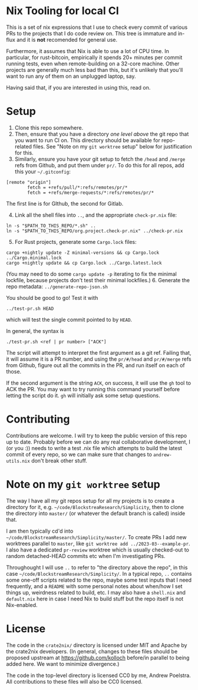 # Nix Tooling for local CI

This is a set of nix expressions that I use to check every commit of various PRs
to the projects that I do code review on. This tree is immature and in-flux and
it is **not** recomended for general use.

Furthermore, it assumes that Nix is able to use a lot of CPU time. In particular,
for rust-bitcoin, empirically it spends 20+ minutes per commit running tests,
even when remote-building on a 32-core machine. Other projects are generally
much less bad than this, but it's unlikely that you'll want to run any of them
on an unplugged laptop, say.

Having said that, if you are interested in using this, read on.

# Setup

1. Clone this repo somewhere.
2. Then, ensure that you have a directory *one level above* the git repo that
   you want to run CI on. This directory should be available for repo-related
   files. See "Note on my `git worktree` setup" below for justification for this.
3. Similarly, ensure you have your git setup to fetch the `/head` and `/merge`
   refs from Github, and put them under `pr/`. To do this for all repos, add
   this your `~/.gitconfig`:
```
[remote "origin"]
        fetch = +refs/pull/*:refs/remotes/pr/*
        fetch = +refs/merge-requests/*:refs/remotes/pr/*
```
   The first line is for GIthub, the second for Gitlab.

4. Link all the shell files into `..`, and the appropriate `check-pr.nix` file:
```
ln -s "$PATH_TO_THIS_REPO/*.sh" ..
ln -s "$PATH_TO_THIS_REPO/org.project.check-pr.nix" ../check-pr.nix
```
5. For Rust projects, generate some `Cargo.lock` files:
```
cargo +nightly update -Z minimal-versions && cp Cargo.lock ../Cargo.minimal.lock
cargo +nightly update && cp Cargo.lock ../Cargo.latest.lock
```
   (You may need to do some `cargo update -p` iterating to fix the minimal lockfile,
   because projects don't test their minimal lockfiles.)
6. Generate the repo metadata: `../generate-repo-json.sh`

You should be good to go! Test it with
```
../test-pr.sh HEAD
```
which will test the single commit pointed to by `HEAD`.

In general, the syntax is
```
./test-pr.sh <ref | pr number> ["ACK"]
```
The script will attempt to interpret the first argument as a git ref. Failing
that, it will assume it is a PR number, and using the `pr/#/head` and `pr/#/merge`
refs from Github, figure out all the commits in the PR, and run itself on each
of those.

If the second argument is the string `ACK`, on success, it will use the `gh`
tool to ACK the PR. You may want to try running this command yourself before
letting the script do it. `gh` will initially ask some setup questions.

# Contributing

Contributions are welcome. I will try to keep the public version of this repo
up to date. Probably before we can do any real collaborative development, I
(or you :)) needs to write a test .nix file which attempts to build the latest
commit of every repo, so we can make sure that changes to `andrew-utils.nix`
don't break other stuff.

# Note on my `git worktree` setup

The way I have all my git repos setup for all my projects is to create a directory
for it, e.g. `~/code/BlockstreaResearch/Simplicity`, then to clone the directory
into `master/` (or whatever the default branch is called) inside that.

I am then typically cd'd into `~/code/BlockstreamResearch/Simplicity/master/`.
To create PRs I add new worktrees parallel to `master`, like `git worktree add
../2023-03--example-pr`. I also have a dedicated `pr-review` worktree which is
usually checked-out to random detached-HEAD commits etc when I'm investigating
PRs.

Throughought I will use `..` to refer to "the directory above the repo", in this
case `~/code/BlockstreamResearch/Simplicity/`. In a typical repo, `..` contains
some one-off scripts related to the repo, maybe some test inputs that I need
frequently, and a `README` with some personal notes about when/how I set things
up, weirdness related to build, etc. I may also have a `shell.nix` and `default.nix`
here in case I need Nix to build stuff but the repo itself is not Nix-enabled.

# License

The code in the `crate2nix/` directory is licensed under MIT and Apache by the
crate2nix developers. (In general, changes to these files should be proposed
upstream at https://github.com/kolloch before/in parallel to being added here.
We want to minimize divergence.)

The code in the top-level directory is licensed CC0 by me, Andrew Poelstra. All
contributions to these files will also be CC0 licensed.

